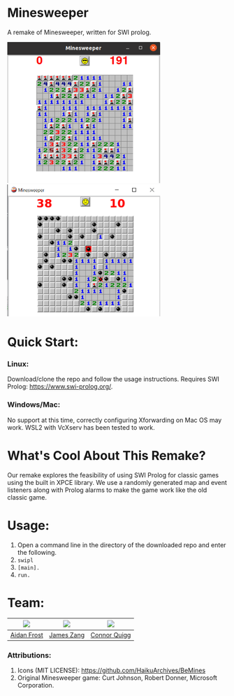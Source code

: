 # Minesweeper
A remake of Minesweeper, written for SWI prolog.

<img src=./screenshots/victory.png width=350/>

<img src=./screenshots/defeat.png width=350/>

# Quick Start:

### Linux:

Download/clone the repo and follow the usage instructions. Requires SWI Prolog: https://www.swi-prolog.org/.

### Windows/Mac:
No support at this time, correctly configuring Xforwarding on Mac OS may work. WSL2 with VcXserv has been tested to work.

# What's Cool About This Remake?

Our remake explores the feasibility of using SWI Prolog for classic games using the built in XPCE library. We use a randomly generated map and event listeners along with Prolog alarms to make the game work like the old classic game. 

# Usage:

1. Open a command line in the directory of the downloaded repo and enter the following.
2. ``` swipl ```
3. ``` [main]. ```
4. ``` run. ```


# Team:
| <img src="https://avatars.githubusercontent.com/u/33972075?s=400&u=d3801ae66aa065bd3fd800d8afde3f4d9e565f03&v=4" width="144" /> | <img src="https://avatars0.githubusercontent.com/u/38742521?s=460&v=4" width="144" /> | <img src="https://avatars.githubusercontent.com/u/19785166?s=400&v=4" width="144" /> |
| --- | --- | --- |
| [Aidan Frost](https://github.com/aid848) | [James Zang](https://github.com/jameszang) | [Connor Quigg](https://github.com/cquigg528)

### Attributions:
1. Icons (MIT LICENSE): https://github.com/HaikuArchives/BeMines
2. Original Minesweeper game: Curt Johnson, Robert Donner, Microsoft Corporation.
